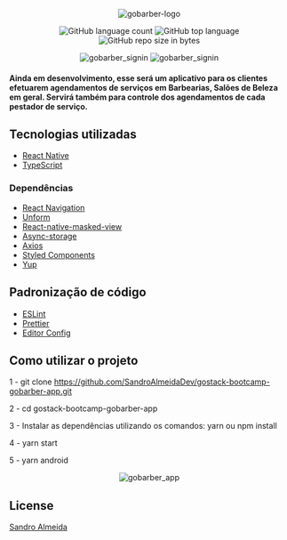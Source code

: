 <p align="center">  
  <img alt=gobarber-logo src="https://user-images.githubusercontent.com/58606794/84615748-36772600-aea0-11ea-8ad8-c7695c17f238.png">
<br>
  
  
  
<p align="center">
  <img alt="GitHub language count" src="https://img.shields.io/github/languages/count/SandroAlmeidaDev/gostack-bootcamp-gobarber-app">

  <img alt="GitHub top language" src="https://img.shields.io/github/languages/top/SandroAlmeidaDev/gostack-bootcamp-gobarber-app?logo=typescript">
  
  <img alt="GitHub repo size in bytes" src="https://img.shields.io/github/repo-size/SandroAlmeidaDev/gostack-bootcamp-gobarber-app?color=green">
  <br>

<p align="center">
  <img alt="gobarber_signin" src="https://user-images.githubusercontent.com/58606794/84613464-99b18a00-ae99-11ea-89ab-6c94db92e42c.png">
  
  <img alt="gobarber_signin" src="https://user-images.githubusercontent.com/58606794/84613471-9cac7a80-ae99-11ea-86ae-24b7f11ec793.png">  
<br>

#### Ainda em desenvolvimento, esse será um aplicativo para os clientes efetuarem agendamentos de serviços em Barbearias, Salões de Beleza em geral. Servirá também para controle dos agendamentos de cada pestador de serviço.


## Tecnologias utilizadas

- [React Native](https://reactnative.dev/)
- [TypeScript](https://www.typescriptlang.org/)

### Dependências

- [React Navigation](https://reactnavigation.org/docs/getting-started)
- [Unform](https://github.com/rocketseat/unform)
- [React-native-masked-view](https://github.com/react-native-community/react-native-masked-view)
- [Async-storage](https://github.com/react-native-community/async-storage)
- [Axios](https://github.com/axios/axios)
- [Styled Components](https://styled-components.com/)
- [Yup](https://github.com/jquense/yup)

## Padronização de código

- [ESLint](https://eslint.org/)
- [Prettier](https://prettier.io/)
- [Editor Config](https://editorconfig.org/)

## Como utilizar o projeto

1 - git clone https://github.com/SandroAlmeidaDev/gostack-bootcamp-gobarber-app.git

2 - cd gostack-bootcamp-gobarber-app

3 - Instalar as dependências utilizando os comandos: yarn ou npm install

4 - yarn start

5 - yarn android  
  

<p align="center">
  <img alt="gobarber_app" src="https://user-images.githubusercontent.com/58606794/84613443-90c0b880-ae99-11ea-85bd-99dee3244bed.gif">
<br>  
  
  
  ## License
  
  [Sandro Almeida ](https://github.com/SandroAlmeidaDev)
  
  


